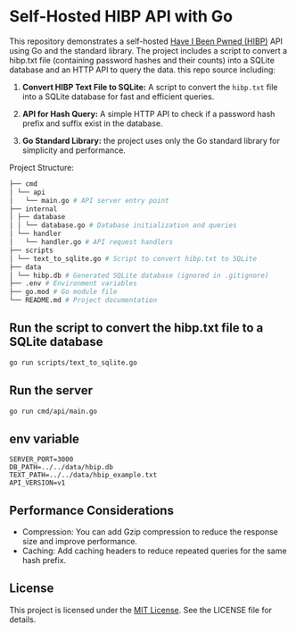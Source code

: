 # Self-Hosted HIBP API with Go

This repository demonstrates a self-hosted [Have I Been Pwned (HIBP)](https://haveibeenpwned.com/Passwords) API using Go and the standard library. The project includes a script to convert a hibp.txt file (containing password hashes and their counts) into a SQLite database and an HTTP API to query the data. this repo source including:

1. **Convert HIBP Text File to SQLite:**
   A script to convert the `hibp.txt` file into a SQLite database for fast and efficient queries.

2. **API for Hash Query:**
   A simple HTTP API to check if a password hash prefix and suffix exist in the database.

3. **Go Standard Library:**
   the project uses only the Go standard library for simplicity and performance.

Project Structure:

```bash
├── cmd
│ └── api
│   └── main.go # API server entry point
├── internal
│ ├── database
│ │ └── database.go # Database initialization and queries
│ └── handler
│   └── handler.go # API request handlers
├── scripts
│ └── text_to_sqlite.go # Script to convert hibp.txt to SQLite
├── data
│ └── hibp.db # Generated SQLite database (ignored in .gitignore)
├── .env # Environment variables
├── go.mod # Go module file
└── README.md # Project documentation
```

## Run the script to convert the hibp.txt file to a SQLite database

```bash
go run scripts/text_to_sqlite.go
```

## Run the server

```bash
go run cmd/api/main.go
```

## env variable

```
SERVER_PORT=3000
DB_PATH=../../data/hbip.db
TEXT_PATH=../../data/hbip_example.txt
API_VERSION=v1
```

## Performance Considerations

- Compression: You can add Gzip compression to reduce the response size and improve performance.
- Caching: Add caching headers to reduce repeated queries for the same hash prefix.

## License

This project is licensed under the [MIT License](https://opensource.org/license/mit). See the LICENSE file for details.

